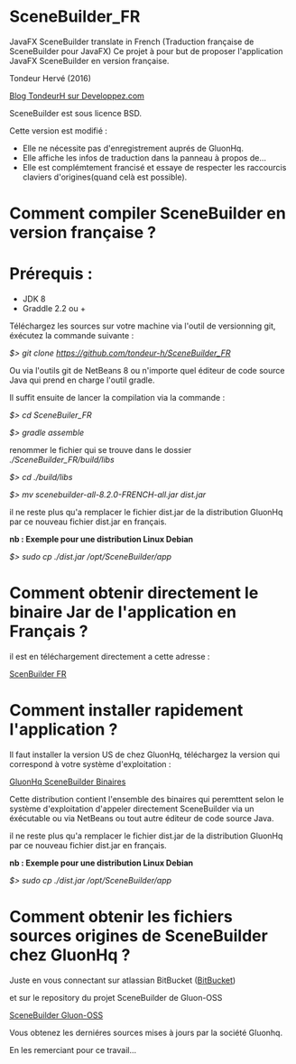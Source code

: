 # SceneBuilder_FR
JavaFX SceneBuilder translate in French (Traduction française de SceneBuilder pour JavaFX)
Ce projet à pour but de proposer l'application JavaFX SceneBuilder en version française. 

Tondeur Hervé (2016) 

[Blog TondeurH sur Developpez.com](http://www.developpez.net/forums/blogs/69141-tondeurh/)


SceneBuilder est sous licence BSD.

Cette version est modifié : 
- Elle ne nécessite pas d'enregistrement auprés de GluonHq.
- Elle affiche les infos de traduction dans la panneau à propos de...
- Elle est complémtement francisé et essaye de respecter les raccourcis claviers d'origines(quand celà est possible).

Comment compiler SceneBuilder en version française ?
==================================================
Prérequis :
==========
- JDK 8
- Graddle 2.2 ou +


Téléchargez les sources sur votre machine via l'outil de versionning git, éxécutez la commande suivante : 

*$> git clone https://github.com/tondeur-h/SceneBuilder_FR*

Ou via l'outils git de NetBeans 8 ou n'importe quel éditeur de code source Java qui prend en charge l'outil gradle.

Il suffit ensuite de lancer la compilation via la commande :

*$> cd SceneBuiler_FR*

*$> gradle assemble*

renommer le fichier qui se trouve dans le dossier *./SceneBuilder_FR/build/libs*

*$> cd ./build/libs*

*$> mv scenebuilder-all-8.2.0-FRENCH-all.jar dist.jar*

il ne reste plus qu'a remplacer le fichier dist.jar de la distribution GluonHq par ce nouveau fichier dist.jar en français.

**nb : Exemple pour une distribution Linux Debian**

*$> sudo cp ./dist.jar /opt/SceneBuilder/app*


Comment obtenir directement le binaire Jar de l'application en Français ?
========================================================================

il est en téléchargement directement a cette adresse :

[ScenBuilder FR](http://tondeurh.fr/software/SceneBuilder_FR/dist.jar)

Comment installer rapidement l'application ?
==========================================
Il faut installer la version US de chez GluonHq, téléchargez la version qui correspond à votre système d'exploitation :

[GluonHq SceneBuilder Binaires](http://gluonhq.com/labs/scene-builder/)

Cette distribution contient l'ensemble des binaires qui peremttent selon le système d'exploitation d'appeler directement SceneBuilder via un éxécutable ou via NetBeans ou tout autre éditeur de code source Java.

il ne reste plus qu'a remplacer le fichier dist.jar de la distribution GluonHq par ce nouveau fichier dist.jar en français.

**nb : Exemple pour une distribution Linux Debian**

*$> sudo cp ./dist.jar /opt/SceneBuilder/app*

Comment obtenir les fichiers sources origines de SceneBuilder chez GluonHq ?
==========================================================================

Juste en vous connectant sur atlassian BitBucket ([BitBucket](https://bitbucket.org))

et sur le repository du projet SceneBuilder de Gluon-OSS

[SceneBuilder Gluon-OSS](https://bitbucket.org/gluon-oss/scenebuilder)

Vous obtenez les derniéres sources mises à jours par la société Gluonhq.

En les remerciant pour ce travail...
